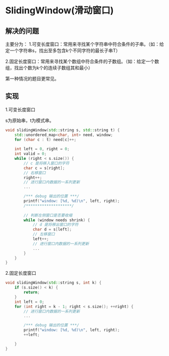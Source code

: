 # SlidingWindow(滑动窗口)

## 解决的问题
主要分为：
1.可变长度窗口：常用来寻找某个字符串中符合条件的子串。（如：给定一个字符串s，找出至多包含k个不同字符的最长子串T）

2.固定长度窗口：常用来寻找某个数组中符合条件的子数组。（如：给定一个数组，找出个数为k个的连续子数组其和最小）  

第一种情况的题目更常见。

## 实现
1.可变长度窗口

s为原始串，t为模式串。
```cpp
void slidingWindow(std::string s, std::string t) {
    std::unordered_map<char, int> need, window;
    for (char c : t) need[c]++;
    
    int left = 0, right = 0;
    int valid = 0; 
    while (right < s.size()) {
        // c 是将移入窗口的字符
        char c = s[right];
        // 右移窗口
        right++;
        // 进行窗口内数据的一系列更新
        ...

        /*** debug 输出的位置 ***/
        printf("window: [%d, %d)\n", left, right);
        /********************/
        
        // 判断左侧窗口是否要收缩
        while (window needs shrink) {
            // d 是将移出窗口的字符
            char d = s[left];
            // 左移窗口
            left++;
            // 进行窗口内数据的一系列更新
            ...
        }
    }
}
```  

2.固定长度窗口

```cpp
void slidingWindow(std::string s, int k) {
    if (s.size() < k) {
        return;
    }
    int left = 0;
    for (int right = k - 1; right < s.size(); ++right) {
        // 进行窗口内数据的一系列更新
        ...

        /*** debug 输出的位置 ***/
        printf("window: [%d, %d)\n", left, right);
        ++left;

    }
}
```
